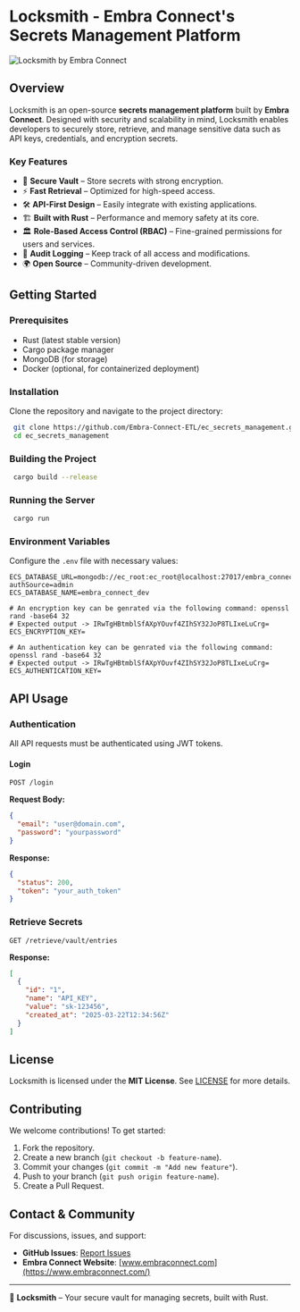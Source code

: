 # Locksmith - Embra Connect's Secrets Management Platform

![Locksmith by Embra Connect](https://www.embraconnect.com/assets/png/color_logo_no_bg.png)

## Overview

Locksmith is an open-source **secrets management platform** built by **Embra Connect**. Designed with security and scalability in mind, Locksmith enables developers to securely store, retrieve, and manage sensitive data such as API keys, credentials, and encryption secrets.

### **Key Features**

-   🔐 **Secure Vault** – Store secrets with strong encryption.
-   ⚡ **Fast Retrieval** – Optimized for high-speed access.
-   🛠 **API-First Design** – Easily integrate with existing applications.
-   🏗 **Built with Rust** – Performance and memory safety at its core.
-   🏛 **Role-Based Access Control (RBAC)** – Fine-grained permissions for users and services.
-   🔄 **Audit Logging** – Keep track of all access and modifications.
-   🌍 **Open Source** – Community-driven development.

## Getting Started

### **Prerequisites**

-   Rust (latest stable version)
-   Cargo package manager
-   MongoDB (for storage)
-   Docker (optional, for containerized deployment)

### **Installation**

Clone the repository and navigate to the project directory:

```sh
 git clone https://github.com/Embra-Connect-ETL/ec_secrets_management.git
 cd ec_secrets_management
```

### **Building the Project**

```sh
 cargo build --release
```

### **Running the Server**

```sh
 cargo run
```

### **Environment Variables**

Configure the `.env` file with necessary values:

```env
ECS_DATABASE_URL=mongodb://ec_root:ec_root@localhost:27017/embra_connect_dev?authSource=admin
ECS_DATABASE_NAME=embra_connect_dev

# An encryption key can be genrated via the following command: openssl rand -base64 32
# Expected output -> IRwTgHBtmblSfAXpYOuvf4ZIhSY32JoP8TLIxeLuCrg=
ECS_ENCRYPTION_KEY=

# An authentication key can be genrated via the following command: openssl rand -base64 32
# Expected output -> IRwTgHBtmblSfAXpYOuvf4ZIhSY32JoP8TLIxeLuCrg=
ECS_AUTHENTICATION_KEY=
```

## API Usage

### **Authentication**

All API requests must be authenticated using JWT tokens.

#### **Login**

```http
POST /login
```

**Request Body:**

```json
{
  "email": "user@domain.com",
  "password": "yourpassword"
}
```

**Response:**

```json
{
  "status": 200,
  "token": "your_auth_token"
}
```

### **Retrieve Secrets**

```http
GET /retrieve/vault/entries
```

**Response:**

```json
[
  {
    "id": "1",
    "name": "API_KEY",
    "value": "sk-123456",
    "created_at": "2025-03-22T12:34:56Z"
  }
]
```

## License

Locksmith is licensed under the **MIT License**. See [LICENSE](https://chatgpt.com/c/LICENSE) for more details.

## Contributing

We welcome contributions! To get started:

1.  Fork the repository.
2.  Create a new branch (`git checkout -b feature-name`).
3.  Commit your changes (`git commit -m "Add new feature"`).
4.  Push to your branch (`git push origin feature-name`).
5.  Create a Pull Request.

## Contact & Community

For discussions, issues, and support:

-   **GitHub Issues**: [Report Issues](https://github.com/Embra-Connect-ETL/ec_secrets_management/issues)
-   **Embra Connect Website**: [www.embraconnect.com](https://www.embraconnect.com/)

----------

🔑 **Locksmith** – Your secure vault for managing secrets, built with Rust.